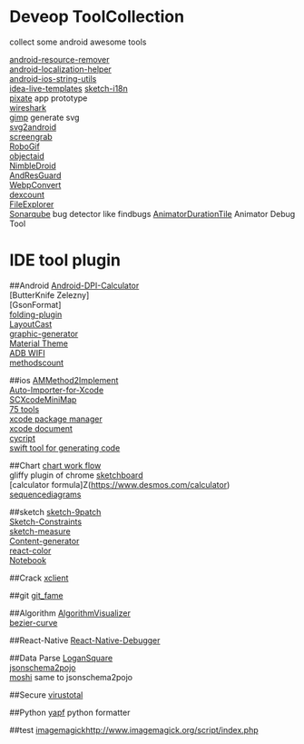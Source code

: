# Deveop ToolCollection
collect some android awesome tools  

[android-resource-remover](https://github.com/KeepSafe/android-resource-remover)  
[android-localization-helper](https://github.com/jordanjoz1/android-localization-helper)  
[android-ios-string-utils](https://github.com/ratana/android-ios-string-utils)  
[idea-live-templates](https://github.com/keyboardsurfer/idea-live-templates)
[sketch-i18n](https://github.com/realaboo/sketch-i18n)  
[pixate](http://www.pixate.com/) app prototype  
[wireshark](https://www.wireshark.org/)  
[gimp](http://www.gimp.org/downloads/) generate svg  
[svg2android](https://github.com/inloop/svg2android)  
[screengrab](https://github.com/fastlane/screengrab)  
[RoboGif](https://github.com/izacus/RoboGif)  
[objectaid](http://www.objectaid.com/download)  
[NimbleDroid](https://nimbledroid.com/)  
[AndResGuard](https://github.com/shwenzhang/AndResGuard)  
[WebpConvert](https://github.com/mogujie/WebpConvert_Gradle_Plugin)  
[dexcount](https://github.com/KeepSafe/dexcount-gradle-plugin)  
[FileExplorer](https://github.com/MiCode/FileExplorer)  
[Sonarqube](http://www.sonarqube.org/) bug detector like findbugs
[AnimatorDurationTile](https://github.com/nickbutcher/AnimatorDurationTile) Animator Debug Tool

# IDE tool plugin

##Android
[Android-DPI-Calculator](https://github.com/JerzyPuchalski/Android-DPI-Calculator)    
[ButterKnife Zelezny]  
[GsonFormat]  
[folding-plugin](https://github.com/dmytrodanylyk/folding-plugin)  
[LayoutCast](https://github.com/mmin18/LayoutCast)  
[graphic-generator](http://www.norio.be/android-feature-graphic-generator/)  
[Material Theme](https://github.com/ChrisRM/material-theme-jetbrains)  
[ADB WIFI](https://github.com/pedrovgs/AndroidWiFiADB)  
[methodscount](http://www.methodscount.com/)


##ios
[AMMethod2Implement](https://github.com/MellongLau/AMMethod2Implement)  
[Auto-Importer-for-Xcode](https://github.com/citrusbyte/Auto-Importer-for-Xcode)  
[SCXcodeMiniMap](https://github.com/stefanceriu/SCXcodeMiniMap)  
[75 tools](http://ios.jobbole.com/46799/)  
[xcode package manager](https://github.com/supermarin/Alcatraz)  
[xcode document](https://github.com/onevcat/VVDocumenter-Xcode)  
[cycript](http://www.cycript.org/)  
[swift tool for generating code](https://github.com/AliSoftware/SwiftGen)

##Chart
[chart work flow](https://www.lucidchart.com)  
gliffy plugin of chrome
[sketchboard](https://sketchboard.me)  
[calculator formula]Z(https://www.desmos.com/calculator)  
[sequencediagrams](https://www.websequencediagrams.com/)

##sketch
[sketch-9patch](https://github.com/maundytime/sketch-9patch)  
[Sketch-Constraints](https://github.com/bouchenoiremarc/Sketch-Constraints)  
[sketch-measure](https://github.com/utom/sketch-measure)  
[Content-generator](https://github.com/timuric/Content-generator-sketch-plugin)  
[react-color](https://github.com/casesandberg/react-color)  
[Notebook](https://github.com/marcosvidal/Sketch-Notebook)

##Crack
[xclient](http://xclient.info/)

##git
[git_fame](https://github.com/oleander/git-fame-rb)

##Algorithm
[AlgorithmVisualizer](https://github.com/parkjs814/AlgorithmVisualizer)  
[bezier-curve](http://myst729.github.io/bezier-curve/)

##React-Native
[React-Native-Debugger](https://github.com/jhen0409/react-native-debugger)  

##Data Parse
[LoganSquare](https://github.com/bluelinelabs/LoganSquare)  
[jsonschema2pojo](https://github.com/joelittlejohn/jsonschema2pojo)  
[moshi](https://github.com/square/moshi) same to jsonschema2pojo

##Secure
[virustotal](https://www.virustotal.com/)  

##Python
[yapf](https://github.com/google/yapf) python formatter  

##test
[imagemagick]()http://www.imagemagick.org/script/index.php
